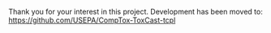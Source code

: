 Thank you for your interest in this project. Development has been moved to: https://github.com/USEPA/CompTox-ToxCast-tcpl
